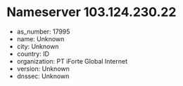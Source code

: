 # Nameserver 103.124.230.22

* as_number: 17995
* name: Unknown
* city: Unknown
* country: ID
* organization: PT iForte Global Internet
* version: Unknown
* dnssec: Unknown
